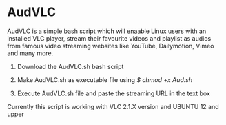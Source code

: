 # AudVLC

AudVLC is a simple bash script which will enaable Linux users with an installed VLC player, stream their favourite videos and playlist as audios from famous video streaming websites like YouTube, Dailymotion, Vimeo and many more.




1) Download the AudVLC.sh bash script

2) Make AudVLC.sh as executable file using *$ chmod +x Aud.sh*

3) Execute AudVLC.sh file and paste the streaming URL in the text box




Currently this script is working with VLC 2.1.X version and UBUNTU 12 and upper

